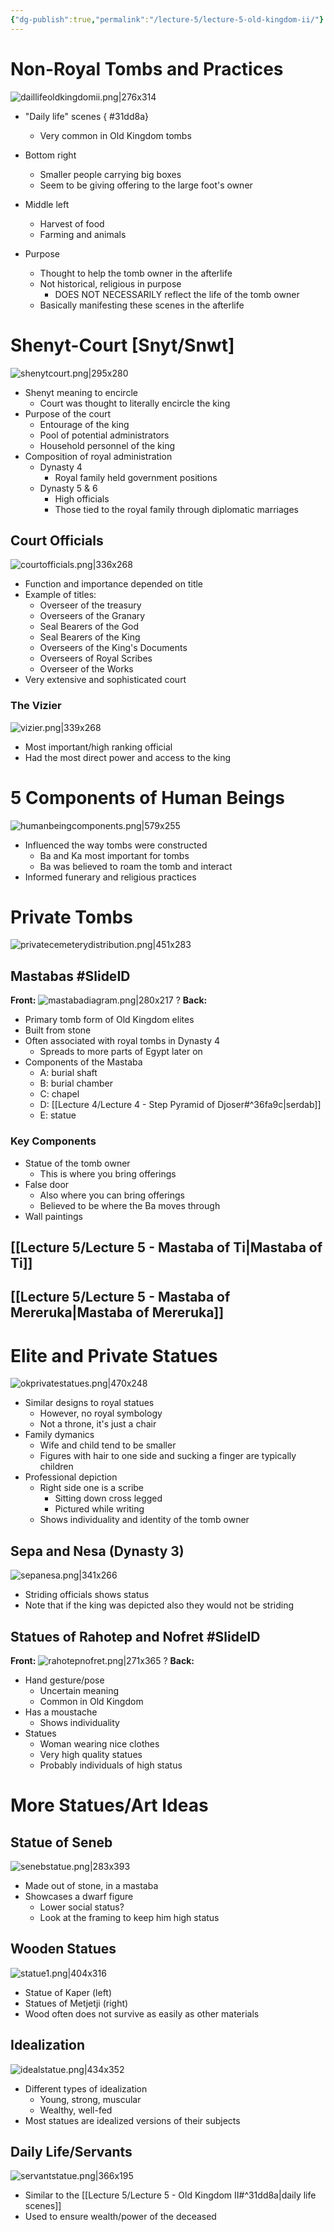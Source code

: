 ```yaml
---
{"dg-publish":true,"permalink":"/lecture-5/lecture-5-old-kingdom-ii/"}
---
```



# Non-Royal Tombs and Practices
![daillifeoldkingdomii.png|276x314](/img/user/Images/daillifeoldkingdomii.png)
- "Daily life" scenes
{ #31dd8a}

	- Very common in Old Kingdom tombs
- Bottom right
	- Smaller people carrying big boxes
	- Seem to be giving offering to the large foot's owner
- Middle left
	- Harvest of food
	- Farming and animals
- Purpose
	- Thought to help the tomb owner in the afterlife
	- Not historical, religious in purpose
		- DOES NOT NECESSARILY reflect the life of the tomb owner
	- Basically manifesting these scenes in the afterlife

# Shenyt-Court \[Snyt/Snwt]
![shenytcourt.png|295x280](/img/user/Images/shenytcourt.png)
- Shenyt meaning to encircle
	- Court was thought to literally encircle the king
- Purpose of the court
	- Entourage of the king
	- Pool of potential administrators
	- Household personnel of the king
- Composition of royal administration
	- Dynasty 4
		- Royal family held government positions
	- Dynasty 5 & 6
		- High officials
		- Those tied to the royal family through diplomatic marriages
## Court Officials
![courtofficials.png|336x268](/img/user/Images/courtofficials.png)
- Function and importance depended on title
- Example of titles:
	- Overseer of the treasury
	- Overseers of the Granary
	- Seal Bearers of the God
	- Seal Bearers of the King
	- Overseers of the King's Documents
	- Overseers of Royal Scribes
	- Overseer of the Works
- Very extensive and sophisticated court

### The Vizier
![vizier.png|339x268](/img/user/Images/vizier.png)
- Most important/high ranking official
- Had the most direct power and access to the king

# 5 Components of Human Beings
![humanbeingcomponents.png|579x255](/img/user/Images/humanbeingcomponents.png)
- Influenced the way tombs were constructed
	- Ba and Ka most important for tombs
	- Ba was believed to roam the tomb and interact
- Informed funerary and religious practices
# Private Tombs
![privatecemeterydistribution.png|451x283](/img/user/Images/privatecemeterydistribution.png)
## Mastabas #SlideID

<span class="hide-in-garden">**Front:**</span>
![mastabadiagram.png|280x217](/img/user/Images/mastabadiagram.png)
?
<span class="hide-in-garden">**Back:**</span>
- Primary tomb form of Old Kingdom elites
- Built from stone
- Often associated with royal tombs in Dynasty 4
	- Spreads to more parts of Egypt later on
- Components of the Mastaba
	- A: burial shaft
	- B: burial chamber
	- C: chapel
	- D: [[Lecture 4/Lecture 4 - Step Pyramid of Djoser#^36fa9c\|serdab]]
	- E: statue
### Key Components
- Statue of the tomb owner
	- This is where you bring offerings
- False door
	- Also where you can bring offerings
	- Believed to be where the Ba moves through
- Wall paintings

## [[Lecture 5/Lecture 5 - Mastaba of Ti\|Mastaba of Ti]]
## [[Lecture 5/Lecture 5 - Mastaba of Mereruka\|Mastaba of Mereruka]]

# Elite and Private Statues
![okprivatestatues.png|470x248](/img/user/Images/okprivatestatues.png)
- Similar designs to royal statues
	- However, no royal symbology
	- Not a throne, it's just a chair
- Family dymanics
	- Wife and child tend to be smaller
	- Figures with hair to one side and sucking a finger are typically children
- Professional depiction
	- Right side one is a scribe
		- Sitting down cross legged
		- Pictured while writing
	- Shows individuality and identity of the tomb owner
## Sepa and Nesa (Dynasty 3)
![sepanesa.png|341x266](/img/user/Images/sepanesa.png)
- Striding officials shows status
- Note that if the king was depicted also they would not be striding

## Statues of Rahotep and Nofret #SlideID

<span class="hide-in-garden">**Front:**</span>
![rahotepnofret.png|271x365](/img/user/Images/rahotepnofret.png)
?
<span class="hide-in-garden">**Back:**</span>
- Hand gesture/pose
	- Uncertain meaning
	- Common in Old Kingdom
- Has a moustache
	- Shows individuality
- Statues
	- Woman wearing nice clothes
	- Very high quality statues
	- Probably individuals of high status

# More Statues/Art Ideas
## Statue of Seneb
![senebstatue.png|283x393](/img/user/Images/senebstatue.png)
- Made out of stone, in a mastaba
- Showcases a dwarf figure
	- Lower social status?
	- Look at the framing to keep him high status

## Wooden Statues
![statue1.png|404x316](/img/user/Images/statue1.png)
- Statue of Kaper (left)
- Statues of Metjetji (right)
- Wood often does not survive as easily as other materials

## Idealization
![idealstatue.png|434x352](/img/user/Images/idealstatue.png)
- Different types of idealization
	- Young, strong, muscular
	- Wealthy, well-fed
- Most statues are idealized versions of their subjects

## Daily Life/Servants
![servantstatue.png|366x195](/img/user/Images/servantstatue.png)
- Similar to the [[Lecture 5/Lecture 5 - Old Kingdom II#^31dd8a\|daily life scenes]]
- Used to ensure wealth/power of the deceased